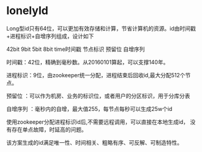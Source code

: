 # lonelyId

Long型id只有64位，可以更加有效存储和计算，节省计算机的资源。id由时间戳+进程标识+自增序列组成，设计如下

42bit         9bit        5bit    8bit 
time时间戳    节点标识   预留位   自增序列


时间戳：42位，精确到毫秒数。从20160101算起，可以支撑140年。

进程标识：9位，由zookeeper统一分配，进程结束后回收id,最大分配512个节点。

预留位 ：可以作为机房、业务的标识位，或者用户的分区标识，用于分库分表

自增序列 ：毫秒内的自增，最大值255，每节点每秒可以生成25w个id




使用zookeeper分配进程标识id后,不需要远程调用，可以直接在本地生成id， 没有存在单点故障，时延高的问题。

该方案生成的id满足唯一性、时间相关、粗略有序、可反解、可制造特性。
